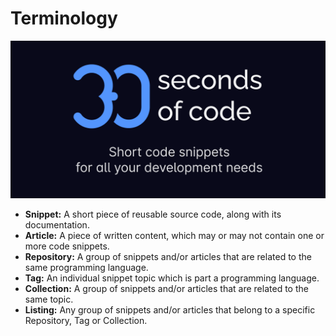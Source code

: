 # Terminology

![Logo](/logo.png)

- **Snippet:** A short piece of reusable source code, along with its documentation.
- **Article:** A piece of written content, which may or may not contain one or more code snippets.
- **Repository:** A group of snippets and/or articles that are related to the same programming language.
- **Tag:** An individual snippet topic which is part a programming language.
- **Collection:** A group of snippets and/or articles that are related to the same topic.
- **Listing:** Any group of snippets and/or articles that belong to a specific Repository, Tag or Collection.
